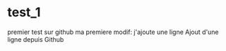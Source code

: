 # test_1
premier test sur github
ma premiere modif: j'ajoute une ligne
Ajout d'une ligne depuis Github
